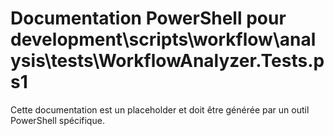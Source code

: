 # Documentation PowerShell pour development\scripts\workflow\analysis\tests\WorkflowAnalyzer.Tests.ps1

Cette documentation est un placeholder et doit être générée par un outil PowerShell spécifique.
